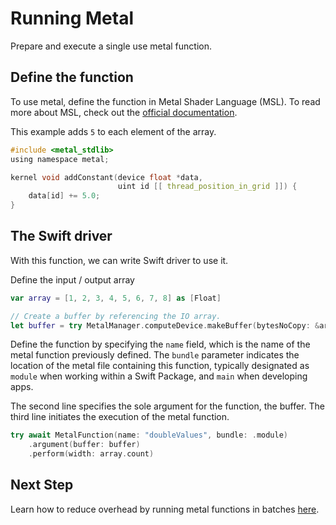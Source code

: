 # Running Metal

Prepare and execute a single use metal function.


## Define the function

To use metal, define the function in Metal Shader Language (MSL). To read more about MSL, check out the [official documentation](https://developer.apple.com/metal/Metal-Shading-Language-Specification.pdf).

This example adds `5` to each element of the array.

```c
#include <metal_stdlib>
using namespace metal;

kernel void addConstant(device float *data,
                        uint id [[ thread_position_in_grid ]]) {
    data[id] += 5.0;
}
```

## The Swift driver

With this function, we can write Swift driver to use it.

Define the input / output array

```swift
var array = [1, 2, 3, 4, 5, 6, 7, 8] as [Float]

// Create a buffer by referencing the IO array.
let buffer = try MetalManager.computeDevice.makeBuffer(bytesNoCopy: &array)
```

Define the function by specifying the `name` field, which is the name of the metal function previously defined. The `bundle` parameter indicates the location of the metal file containing this function, typically designated as `module` when working within a Swift Package, and `main` when developing apps.

The second line specifies the sole argument for the function, the buffer. The third line initiates the execution of the metal function.

```swift
try await MetalFunction(name: "doubleValues", bundle: .module)
    .argument(buffer: buffer)
    .perform(width: array.count)
```

## Next Step

Learn how to reduce overhead by running metal functions in batches [here](<doc:Serialized-Execution>).
